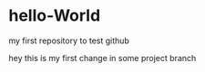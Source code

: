 # hello-World
my first repository to test github

hey this is my first change in some project branch

